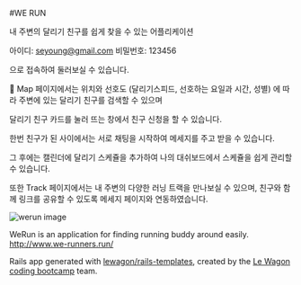 #WE RUN

내 주변의 달리기 친구를 쉽게 찾을 수 있는 어플리케이션

아이디: seyoung@gmail.com
비밀번호: 123456

으로 접속하여 둘러보실 수 있습니다.



🎈 
Map 페이지에서는 위치와 선호도 (달리기스피드, 선호하는 요일과 시간, 성별) 에 따라 주변에 있는 달리기 친구를 검색할 수 있으며

달리기 친구 카드를 눌러 뜨는 창에서 친구 신청을 할 수 있습니다.

한번 친구가 된 사이에서는 서로 채팅을 시작하여 메세지를 주고 받을 수 있습니다.

그 후에는 캘린더에 달리기 스케쥴을 추가하여 나의 대쉬보드에서 스케쥴을 쉽게 관리할 수 있습니다.

또한 Track 페이지에서는 내 주변의 다양한 러닝 트랙을 만나보실 수 있으며, 친구와 함께 링크를 공유할 수 있도록 메세지 페이지와 연동하였습니다.

![werun image](https://github.com/SeyoungJoo/seyoungjoo.github.io/blob/gh-pages/images/werun.JPG)



WeRun is an application for finding running buddy around easily.
http://www.we-runners.run/

Rails app generated with [lewagon/rails-templates](https://github.com/lewagon/rails-templates), created by the [Le Wagon coding bootcamp](https://www.lewagon.com) team.

